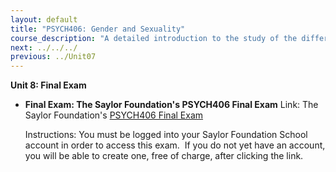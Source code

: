 ```yaml
---
layout: default
title: "PSYCH406: Gender and Sexuality"
course_description: "A detailed introduction to the study of the different ways our gender roles and sexual identities impact our lives."
next: ../../../
previous: ../Unit07
---
```

**Unit 8: Final Exam** <span id="8"></span> 
-   **Final Exam: The Saylor Foundation's PSYCH406 Final Exam**
    Link: The Saylor Foundation's [PSYCH406 Final
    Exam](http://school.saylor.org/mod/quiz/view.php?id=310)  
      
     Instructions: You must be logged into your Saylor Foundation School
    account in order to access this exam.  If you do not yet have an
    account, you will be able to create one, free of charge, after
    clicking the link.


